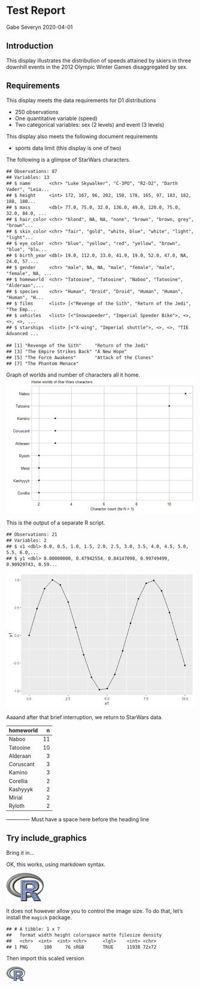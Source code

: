 Test Report
================
Gabe Severyn
2020-04-01

## Introduction

This display illustrates the distribution of speeds attained by skiers
in three downhill events in the 2012 Olympic Winter Games disaggregated
by sex.

## Requirements

This display meets the data requirements for D1 distributions

  - 250 observations
  - One quantitative variable (speed)
  - Two categorical variables: sex (2 levels) and event (3 levels)

This display also meets the following document requirements

  - sports data limit (this display is one of two)

The following is a glimpse of StarWars characters.

    ## Observations: 87
    ## Variables: 13
    ## $ name       <chr> "Luke Skywalker", "C-3PO", "R2-D2", "Darth Vader", "Leia...
    ## $ height     <int> 172, 167, 96, 202, 150, 178, 165, 97, 183, 182, 188, 180...
    ## $ mass       <dbl> 77.0, 75.0, 32.0, 136.0, 49.0, 120.0, 75.0, 32.0, 84.0, ...
    ## $ hair_color <chr> "blond", NA, NA, "none", "brown", "brown, grey", "brown"...
    ## $ skin_color <chr> "fair", "gold", "white, blue", "white", "light", "light"...
    ## $ eye_color  <chr> "blue", "yellow", "red", "yellow", "brown", "blue", "blu...
    ## $ birth_year <dbl> 19.0, 112.0, 33.0, 41.9, 19.0, 52.0, 47.0, NA, 24.0, 57....
    ## $ gender     <chr> "male", NA, NA, "male", "female", "male", "female", NA, ...
    ## $ homeworld  <chr> "Tatooine", "Tatooine", "Naboo", "Tatooine", "Alderaan",...
    ## $ species    <chr> "Human", "Droid", "Droid", "Human", "Human", "Human", "H...
    ## $ films      <list> [<"Revenge of the Sith", "Return of the Jedi", "The Emp...
    ## $ vehicles   <list> [<"Snowspeeder", "Imperial Speeder Bike">, <>, <>, <>, ...
    ## $ starships  <list> [<"X-wing", "Imperial shuttle">, <>, <>, "TIE Advanced ...

    ## [1] "Revenge of the Sith"     "Return of the Jedi"     
    ## [3] "The Empire Strikes Back" "A New Hope"             
    ## [5] "The Force Awakens"       "Attack of the Clones"   
    ## [7] "The Phantom Menace"

Graph of worlds and number of characters all it home.
![](0301-markdown-basics_files/figure-gfm/unnamed-chunk-4-1.png)<!-- -->

This is the output of a separate R script.

    ## Observations: 21
    ## Variables: 2
    ## $ x1 <dbl> 0.0, 0.5, 1.0, 1.5, 2.0, 2.5, 3.0, 3.5, 4.0, 4.5, 5.0, 5.5, 6.0,...
    ## $ y1 <dbl> 0.00000000, 0.47942554, 0.84147098, 0.99749499, 0.90929743, 0.59...

![](0301-markdown-basics_files/figure-gfm/unnamed-chunk-5-1.png)<!-- -->

Aaaand after that brief interruption, we return to StarWars data.

| homeworld |  n |
| :-------- | -: |
| Naboo     | 11 |
| Tatooine  | 10 |
| Alderaan  |  3 |
| Coruscant |  3 |
| Kamino    |  3 |
| Corellia  |  2 |
| Kashyyyk  |  2 |
| Mirial    |  2 |
| Ryloth    |  2 |

————– Must have a space here before the heading line

## Try include\_graphics

Bring it in…

OK, this works, using markdown syntax.

![](../resources/Rlogo.png)

It does not however allow you to control the image size. To do that,
let’s install the `magick` package.

    ## # A tibble: 1 x 7
    ##   format width height colorspace matte filesize density
    ##   <chr>  <int>  <int> <chr>      <lgl>    <int> <chr>  
    ## 1 PNG      100     76 sRGB       TRUE     11938 72x72

Then import this scaled version

![](../resources/Rlogo-scaled.png)
